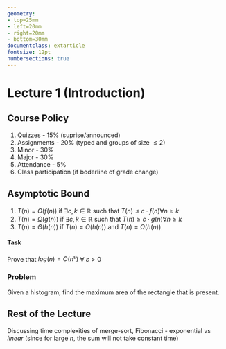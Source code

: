 ```yaml
---
geometry:
- top=25mm
- left=20mm
- right=20mm
- bottom=30mm
documentclass: extarticle
fontsize: 12pt
numbersections: true
---
```


# Lecture 1 (Introduction)

## Course Policy
1. Quizzes - 15% (suprise/announced)
2. Assignments - 20% (typed and groups of size $\leq 2$)
3. Minor - 30%
4. Major - 30%
5. Attendance - 5%
6. Class participation (if boderline of grade change)

## Asymptotic Bound  
1. $T(n) = O(f(n))$ if $\exists c, k \in \mathbb{R}$ such that $T(n) \leq c \cdot f(n) \forall n \geq k$
2. $T(n) = \Omega (g(n))$ if $\exists c, k \in \mathbb{R}$ such that $T(n) \geq c \cdot g(n) \forall n \geq k$
3. $T(n) = \Theta (h(n))$ if $T(n) = O(h(n))$ and $T(n) = \Omega (h(n))$

#### Task
Prove that ${log}(n) = O(n^\varepsilon)$ $\forall$ $\varepsilon > 0$

### Problem  
Given a histogram, find the maximum area of the rectangle that is present.

## Rest of the Lecture  
Discussing time complexities of merge-sort, Fibonacci - exponential vs *linear* (since for large $n$, the sum will not take constant time)

